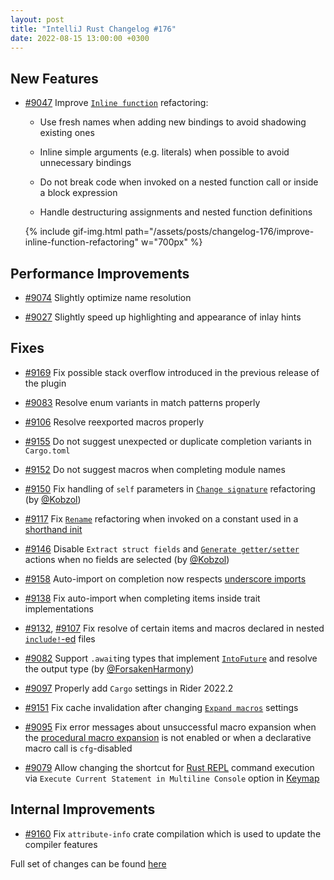 ```yaml
---
layout: post
title: "IntelliJ Rust Changelog #176"
date: 2022-08-15 13:00:00 +0300
---
```



## New Features

* [#9047] Improve [`Inline function`](https://plugins.jetbrains.com/plugin/8182-rust/docs/rust-refactorings.html#extractmethod-refactoring) refactoring:

  * Use fresh names when adding new bindings to avoid shadowing existing ones

  * Inline simple arguments (e.g. literals) when possible to avoid unnecessary bindings

  * Do not break code when invoked on a nested function call or inside a block expression

  * Handle destructuring assignments and nested function definitions

  {% include gif-img.html path="/assets/posts/changelog-176/improve-inline-function-refactoring" w="700px" %}

## Performance Improvements

* [#9074] Slightly optimize name resolution

* [#9027] Slightly speed up highlighting and appearance of inlay hints

## Fixes

* [#9169] Fix possible stack overflow introduced in the previous release of the plugin

* [#9083] Resolve enum variants in match patterns properly

* [#9106] Resolve reexported macros properly

* [#9155] Do not suggest unexpected or duplicate completion variants in `Cargo.toml`

* [#9152] Do not suggest macros when completing module names

* [#9150] Fix handling of `self` parameters in [`Change signature`](https://plugins.jetbrains.com/plugin/8182-rust/docs/rust-refactorings.html#change-sign) refactoring (by [@Kobzol])

* [#9117] Fix [`Rename`](https://plugins.jetbrains.com/plugin/8182-rust/docs/rust-refactorings.html#rename-refactoring) refactoring when invoked on a constant used in a [shorthand init](https://doc.rust-lang.org/reference/expressions/struct-expr.html#struct-field-init-shorthand)

* [#9146] Disable `Extract struct fields` and [`Generate getter/setter`](https://plugins.jetbrains.com/plugin/8182-rust/docs/rust-code-generation.html#generate-menu) actions when no fields are selected (by [@Kobzol])

* [#9158] Auto-import on completion now respects [underscore imports](https://doc.rust-lang.org/reference/items/use-declarations.html#underscore-imports)

* [#9138] Fix auto-import when completing items inside trait implementations

* [#9132], [#9107] Fix resolve of certain items and macros declared in nested [`include!`-ed](https://doc.rust-lang.org/std/macro.include.html) files

* [#9082] Support `.await`ing types that implement [`IntoFuture`](https://doc.rust-lang.org/std/future/trait.IntoFuture.html) and resolve the output type (by [@ForsakenHarmony])

* [#9097] Properly add `Cargo` settings in Rider 2022.2

* [#9151] Fix cache invalidation after changing [`Expand macros`](https://plugins.jetbrains.com/plugin/8182-rust/docs/rust-project-settings.html#macro-engine) settings

* [#9095] Fix error messages about unsuccessful macro expansion when the [procedural macro expansion](https://github.com/intellij-rust/intellij-rust/issues/6908) is not enabled or when a declarative macro call is `cfg`-disabled

* [#9079] Allow changing the shortcut for [Rust REPL](https://plugins.jetbrains.com/plugin/8182-rust/docs/rust-repl-console.html) command execution via `Execute Current Statement in Multiline Console` option in [Keymap](https://www.jetbrains.com/help/idea/configuring-keyboard-and-mouse-shortcuts.html)

## Internal Improvements

* [#9160] Fix `attribute-info` crate compilation which is used to update the compiler features

Full set of changes can be found [here](https://github.com/intellij-rust/intellij-rust/milestone/84?closed=1)

[@ForsakenHarmony]: https://github.com/ForsakenHarmony
[@Kobzol]: https://github.com/Kobzol

[#9027]: https://github.com/intellij-rust/intellij-rust/pull/9027
[#9047]: https://github.com/intellij-rust/intellij-rust/pull/9047
[#9074]: https://github.com/intellij-rust/intellij-rust/pull/9074
[#9079]: https://github.com/intellij-rust/intellij-rust/pull/9079
[#9082]: https://github.com/intellij-rust/intellij-rust/pull/9082
[#9083]: https://github.com/intellij-rust/intellij-rust/pull/9083
[#9095]: https://github.com/intellij-rust/intellij-rust/pull/9095
[#9097]: https://github.com/intellij-rust/intellij-rust/pull/9097
[#9106]: https://github.com/intellij-rust/intellij-rust/pull/9106
[#9107]: https://github.com/intellij-rust/intellij-rust/pull/9107
[#9117]: https://github.com/intellij-rust/intellij-rust/pull/9117
[#9132]: https://github.com/intellij-rust/intellij-rust/pull/9132
[#9138]: https://github.com/intellij-rust/intellij-rust/pull/9138
[#9146]: https://github.com/intellij-rust/intellij-rust/pull/9146
[#9150]: https://github.com/intellij-rust/intellij-rust/pull/9150
[#9151]: https://github.com/intellij-rust/intellij-rust/pull/9151
[#9152]: https://github.com/intellij-rust/intellij-rust/pull/9152
[#9155]: https://github.com/intellij-rust/intellij-rust/pull/9155
[#9158]: https://github.com/intellij-rust/intellij-rust/pull/9158
[#9160]: https://github.com/intellij-rust/intellij-rust/pull/9160
[#9169]: https://github.com/intellij-rust/intellij-rust/pull/9169
